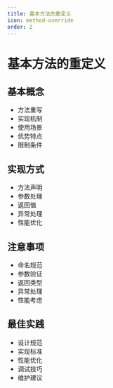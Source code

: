 ```yaml
---
title: 基本方法的重定义
icon: method-override
order: 2
---
```


# 基本方法的重定义

## 基本概念
- 方法重写
- 实现机制
- 使用场景
- 优势特点
- 限制条件

## 实现方式
- 方法声明
- 参数处理
- 返回值
- 异常处理
- 性能优化

## 注意事项
- 命名规范
- 参数验证
- 返回类型
- 异常处理
- 性能考虑

## 最佳实践
- 设计规范
- 实现标准
- 性能优化
- 调试技巧
- 维护建议
